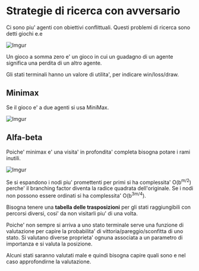 # Strategie di ricerca con avversario

Ci sono piu' agenti con obiettivi conflittuali. Questi problemi di ricerca sono detti giochi e.e

![Imgur](https://i.imgur.com/fkmdCBQ.png)

Un gioco a somma zero e' un gioco in cui un guadagno di un agente significa una perdita di un altro agente.

Gli stati terminali hanno un valore di utilita', per indicare win/loss/draw.

## Minimax

Se il gioco e' a due agenti si usa MiniMax.

![Imgur](https://i.imgur.com/GAwhF3C.png)

## Alfa-beta

Poiche' minimax e' una visita' in profondita' completa bisogna potare i rami inutili.

![Imgur](https://i.imgur.com/I6ORUmG.png)

Se si espandono i nodi piu' promettenti per primi si ha complessita' O(b<sup>m/2</sup>) perche' il branching factor diventa la radice quadrata dell'originale. Se i nodi non possono essere ordinati si ha complessita' O(b<sup>3m/4</sup>).

Bisogna tenere una **tabella delle trasposizioni** per gli stati raggiungibili con percorsi diversi, cosi' da non visitarli piu' di una volta.

Poiche' non sempre si arriva a uno stato terminale serve una funzione di valutazione per capire la probabilita' di vittoria/pareggio/sconfitta di uno stato. Si valutano diverse proprieta' ognuna associata a un parametro di importanza e si valuta la posizione.

Alcuni stati saranno valutati male e quindi bisogna capire quali sono e nel caso approfondirne la valutazione.
